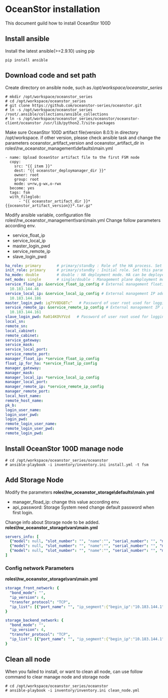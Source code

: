 # OceanStor installation

This document guild how to install OceanStor 100D

## Install ansible

Install the latest ansible(>=2.9.10) using pip

```shell
pip install ansible
```

## Download code and set path

Create directory on ansible node, such as <i>/opt/workspace/oceanstor_series</i>

``` shell
# mkdir /opt/workspace/oceanstor_series
# cd /opt/workspace/oceanstor_series
# git clone https://github.com/oceanstor-series/oceanstor.git
# ln -s /opt/workspace/oceanstor_series /root/.ansible/collections/ansible_collections
# ln -s /opt/workspace/oceanstor_series/oceanstor/oceanstor-client/oceanstor /usr/lib/python2.7/site-packages
```

Make sure OceanStor 100D artifact file(version 8.0.1) in directory /opt/workspace. if other version, please check ansible task and change the parameters oceanstor_artifact_version and oceanstor_artifact_dir in roles\hw_oceanstor_management\defaults\main.yml

``` ansible
- name: Upload OceanStor artifact file to the first FSM node
  copy:
    src: "{{ item }}"
    dest: "{{ oceanstor_deploymanager_dir }}"
    owner: root
    group: root
    mode: u+rw,g-wx,o-rwx
  become: yes
  tags: fsm
  with_fileglob:
      - "{{ oceanstor_artifact_dir }}*{{oceanstor_artifact_version}}*.tar.gz"
```

Modify ansible variable, configuration file roles\hw_oceanstor_management\vars\main.yml
Change follow parameters according env.
- service_float_ip
- service_local_ip
- master_login_pwd
- service_remote_ip
- slave_login_pwd

``` yaml
ha_role: primary       # primary/standby : Role of the HA process. Set this parameter to primary for FSM 1.
init_role: primary     # primary/standby : Initial role. Set this parameter to primary for FSM 1.
ha_mode: double        # double : HA deployment mode. HA can be deployed on a single node or two nodes. FusionStorage only supports the two-node deployment mode.
net_mode: single       # single/double : Management plane deployment mode. Single management plane and dual management planes (internal and external planes) are supported. In the single-management plane deployment mode, the external and internal IP addresses are the same.
service_float_ip: &service_float_ip_config # External management floating IP address. The value is the same as the internal floating IP address in the single-management plane deployment mode.
  10.183.144.46
service_local_ip: &service_local_ip_config # External management IP address of FSM 1. The value is the same as the internal management IP address in the single-management plane deployment mode.ss
  10.183.144.186
master_login_pwd: iq7YV8DGBTc^   # Password of user root used for logging in to FSM 1 using SSH.
service_remote_ip: &service_remote_ip_config # External management IP address of FSM 2. The value is the same as the internal management IP address in the single-management plane deployment mode.
  10.183.144.161
slave_login_pwd: Ra014KO%YVzd   # Password of user root used for logging in to FSM 2 using SSH.
local_sn:
remote_sn:
local_cabinet:
remote_cabinet:
service_gateway:
service_mask:
service_local_port:
service_remote_port:
manager_float_ip: *service_float_ip_config
float_ip_for_ha: *service_float_ip_config
manager_gateway:
manager_mask:
manager_local_ip: *service_local_ip_config
manager_local_port:
manager_remote_ip: *service_remote_ip_config
manager_remote_port:
local_host_name:
remote_host_name:
pk_b:
login_user_name:
login_user_pwd:
login_pwd:
remote_login_user_name:
remote_login_user_pwd:
remote_login_pwd:
```

## Install OceanStor 100D manage node

``` shell
# cd /opt/workspace/oceanstor_series/oceanstor
# ansible-playbook -i inventory/inventory.ini install.yml -t fsm
```

## Add Storage Node

Modify the parameters <b>roles\hw_oceanstor_storage\defaults\main.yml</b>

- manager_fload_ip: change this value according env.
- api_password: Storage System need change default password when first login.

Change info about Storage node to be added. <b>roles\hw_oceanstor_storage\vars\main.yml</b>

``` yaml
servers_info: [
  {"model": null, "slot_number": "", "name":"", "serial_number": "", "management_internal_ip": "10.183.144.186", "cabinet": "1", "user_name": "root", "password": "iq7YV8DGBTc^","root_password": "iq7YV8DGBTc^", role:["management","storage"], "authentication_mode": "password"},
  {"model": null, "slot_number": "", "name":"", "serial_number": "", "management_internal_ip": "10.183.144.161", "cabinet": "1", "user_name": "root", "password": "Ra014KO%YVzd","root_password": "Ra014KO%YVzd", role:["management","storage"], "authentication_mode": "password"},
  {"model": null, "slot_number": "", "name":"", "serial_number": "", "management_internal_ip": "10.183.145.14", "cabinet": "1", "user_name": "root", "password": "tqg8OQX!C^xL","root_password": "tqg8OQX!C^xL", role:["storage"], "authentication_mode": "password"}
]
```

### Config network Parameters

<b>roles\hw_oceanstor_storage\vars\main.yml</b>

``` yaml
storage_front_network: {
  "bond_mode": "",
  "ip_version": 4,
  "transfer_protocol": "TCP",
  "ip_list": [{"port_name": "", "ip_segment":{"begin_ip":"10.183.144.1", "end_ip":"10.183.145.255"}, "subnet_prefix":"23", "default_gateway":"0.0.0.0"}]
}

storage_backend_network: {
  "bond_mode": "",
  "ip_version": 4,
  "transfer_protocol": "TCP",
  "ip_list": [{"port_name": "", "ip_segment":{"begin_ip":"10.183.144.1", "end_ip":"10.183.145.255"}, "subnet_prefix":"23", "default_gateway":"0.0.0.0"}]
}
```

## Clean all node

When you failed to install, or want to clean all node, can use follow command to clear manage node and storage node

``` shell
# cd /opt/workspace/oceanstor_series/oceanstor
# ansible-playbook -i inventory/inventory.ini clean_node.yml
```
